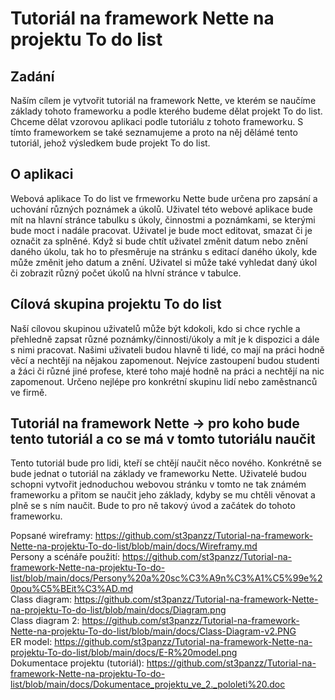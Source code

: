 # Tutoriál na framework Nette na projektu To do list

## Zadání                                                                                                                                                                        
Naším cílem je vytvořit tutoriál na framework Nette, ve kterém se naučíme základy tohoto frameworku a podle kterého budeme dělat projekt To do list. Chceme dělat vzorovou aplikaci podle tutoriálu z tohoto frameworku. S tímto frameworkem se také seznamujeme a proto na něj dělámé tento tutoriál, jehož výsledkem bude projekt To do list.

## O aplikaci
Webová aplikace To do list ve frmeworku Nette bude určena pro zapsání a uchování různých poznámek a úkolů. Uživatel této webové aplikace bude mít na hlavní stránce tabulku s úkoly, činnostmi a poznámkami, se kterými bude moct i nadále pracovat. Uživatel je bude moct editovat, smazat či je označit za splněné. Když si bude chtít uživatel změnit datum nebo znění daného úkolu, tak ho to přesměruje na stránku s editací daného úkoly, kde může změnit jeho datum a znění. Uživatel si může také vyhledat daný úkol či zobrazit různý počet úkolů na hlvní stránce v tabulce.

## Cílová skupina projektu To do list
Naší cílovou skupinou uživatelů může být kdokoli, kdo si chce rychle a přehledně zapsat různé poznámky/činnosti/úkoly a mít je k dispozici a dále s nimi pracovat. Našimi uživateli budou hlavně ti lidé, co mají na práci hodně věcí a nechtějí na nějakou zapomenout. Nejvíce zastoupení budou studenti a žáci či různé jiné profese, které toho majé hodně na práci a nechtějí na nic zapomenout. Určeno nejlépe pro konkrétní skupinu lidí nebo zaměstnanců ve firmě.

## Tutoriál na framework Nette -> pro koho bude tento tutoriál a co se má v tomto tutoriálu naučit
Tento tutoriál bude pro lidi, kteří se chtějí naučit něco nového. Konkrétně se bude jednat o tutoriál na základy ve frameworku Nette. Uživatelé budou schopni vytvořit jednoduchou webovou stránku v tomto ne tak známém frameworku a přitom se naučit jeho základy, kdyby se mu chtěli věnovat a plně se s ním naučit. Bude to pro ně takový úvod a začátek do tohoto frameworku.

Popsané wireframy: https://github.com/st3panzz/Tutorial-na-framework-Nette-na-projektu-To-do-list/blob/main/docs/Wireframy.md                                                     
Persony a scénáře použití: https://github.com/st3panzz/Tutorial-na-framework-Nette-na-projektu-To-do-list/blob/main/docs/Persony%20a%20sc%C3%A9n%C3%A1%C5%99e%20pou%C5%BEit%C3%AD.md                                                                                                     
Class diagram: https://github.com/st3panzz/Tutorial-na-framework-Nette-na-projektu-To-do-list/blob/main/docs/Diagram.png                                                   
Class diagram 2: https://github.com/st3panzz/Tutorial-na-framework-Nette-na-projektu-To-do-list/blob/main/docs/Class-Diagram-v2.PNG                                                 
ER model: https://github.com/st3panzz/Tutorial-na-framework-Nette-na-projektu-To-do-list/blob/main/docs/E-R%20model.png                                                             
Dokumentace projektu (tutoriál): https://github.com/st3panzz/Tutorial-na-framework-Nette-na-projektu-To-do-list/blob/main/docs/Dokumentace_projektu_ve_2._pololeti%20.doc
